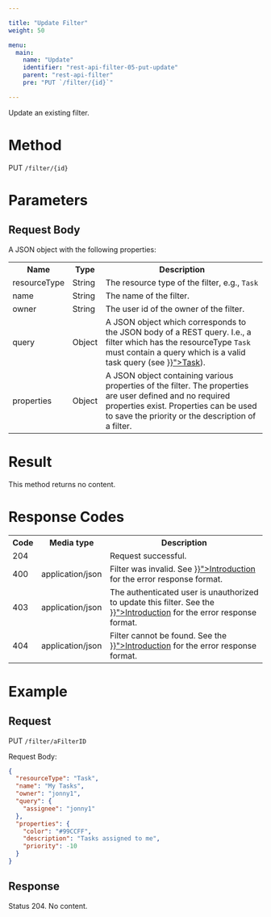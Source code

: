 ```yaml
---

title: "Update Filter"
weight: 50

menu:
  main:
    name: "Update"
    identifier: "rest-api-filter-05-put-update"
    parent: "rest-api-filter"
    pre: "PUT `/filter/{id}`"

---
```



Update an existing filter.


# Method

PUT `/filter/{id}`


# Parameters

## Request Body

A JSON object with the following properties:

<table class="table table-striped">
  <tr>
    <th>Name</th>
    <th>Type</th>
    <th>Description</th>
  </tr>
  <tr>
    <td>resourceType</td>
    <td>String</td>
    <td>The resource type of the filter, e.g., <code>Task</code></td>
  </tr>
  <tr>
    <td>name</td>
    <td>String</td>
    <td>The name of the filter.</td>
  </tr>
  <tr>
    <td>owner</td>
    <td>String</td>
    <td>The user id of the owner of the filter.</td>
  </tr>
  <tr>
    <td>query</td>
    <td>Object</td>
    <td>
      A JSON object which corresponds to the JSON body of a REST query. I.e., a filter which
      has the resourceType <code>Task</code> must contain a query which is a valid task query
      (see <a href="{{< relref "reference/rest/task/get-query.md" >}}">Task</a>).
    </td>
  </tr>
  <tr>
    <td>properties</td>
    <td>Object</td>
    <td>
      A JSON object containing various properties of the filter. The properties are user defined
      and no required properties exist. Properties can be used to save the priority or the
      description of a filter.
    </td>
  </tr>
</table>


# Result

This method returns no content.


# Response Codes

<table class="table table-striped">
  <tr>
    <th>Code</th>
    <th>Media type</th>
    <th>Description</th>
  </tr>
  <tr>
    <td>204</td>
    <td></td>
    <td>Request successful.</td>
  </tr>
  <tr>
    <td>400</td>
    <td>application/json</td>
    <td>
      Filter was invalid. See <a href="{{< relref "reference/rest/overview/index.md#error-handling" >}}">Introduction</a> for the error
      response format.
    </td>
  </tr>
  <tr>
    <td>403</td>
    <td>application/json</td>
    <td>
       The authenticated user is unauthorized to update this filter.
      See the <a href="{{< relref "reference/rest/overview/index.md#error-handling" >}}">Introduction</a> for the error response format.
    </td>
  </tr>
  <tr>
    <td>404</td>
    <td>application/json</td>
    <td>
      Filter cannot be found. See the <a href="{{< relref "reference/rest/overview/index.md#error-handling" >}}">Introduction</a> for
      the error response format.
    </td>
  </tr>
</table>


# Example

## Request

PUT `/filter/aFilterID`

Request Body:

```json
{
  "resourceType": "Task",
  "name": "My Tasks",
  "owner": "jonny1",
  "query": {
    "assignee": "jonny1"
  },
  "properties": {
    "color": "#99CCFF",
    "description": "Tasks assigned to me",
    "priority": -10
  }
}
```

## Response

Status 204. No content.
